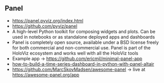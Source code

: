 ## Panel
* https://panel.pyviz.org/index.html
* https://github.com/pyviz/panel
* A high-level Python toolkit for composing widgets and plots. Can be used in notebooks or as standalone deployed apps and dashboards
* Panel is completely open source, available under a BSD license freely for both commercial and non-commercial use. Panel is part of the HoloViz ecosystem and works well with all the HoloViz tools
* Example app -> https://github.com/ericmjl/minimal-panel-app
* [how-to-build-a-time-series-dashboard-in-python-with-panel-altair](https://towardsdatascience.com/how-to-build-a-time-series-dashboard-in-python-with-panel-altair-and-a-jupyter-notebook-c0ed40f02289)
* https://github.com/MarcSkovMadsen/awesome-panel -> live at https://awesome-panel.org/app
